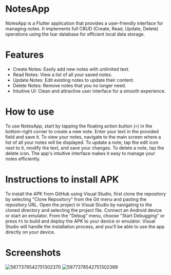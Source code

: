 # NotesApp
NotesApp is a Flutter application that provides a user-friendly interface for managing notes. It implements full CRUD (Create, Read, Update, Delete) operations using the Isar database for efficient local data storage.

# Features
- Create Notes: Easily add new notes with unlimited text.
- Read Notes: View a list of all your saved notes.
- Update Notes: Edit existing notes to update their content.
- Delete Notes: Remove notes that you no longer need.
- Intuitive UI: Clean and attractive user interface for a smooth experience.




# How to use
To use NotesApp, start by tapping the floating action button (`+`) in the bottom-right corner to create a new note. Enter your text in the provided field and save it. To view your notes, navigate to the main screen where a list of all your notes will be displayed. To update a note, tap the edit icon next to it, modify the text, and save your changes. To delete a note, tap the delete icon. The app's intuitive interface makes it easy to manage your notes efficiently.

# Instructions to install APK
To install the APK from GitHub using Visual Studio, first clone the repository by selecting "Clone Repository" from the Git menu and pasting the repository URL. Open the project in Visual Studio by navigating to the cloned directory and selecting the project file. Connect an Android device or start an emulator. From the "Debug" menu, choose "Start Debugging" or press `F5` to build and deploy the APK to your device or emulator. Visual Studio will handle the installation process, and you'll be able to use the app directly on your device.

# Screenshots
![5877378542751302370](https://github.com/user-attachments/assets/68764414-db77-4192-a907-1a1e5d2ef251)
![5877378542751302369](https://github.com/user-attachments/assets/ab5fd595-b8c8-4fbf-b4d4-5d4eda1ccc3b)


